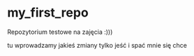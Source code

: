 # my_first_repo
Repozytorium testowe na zajęcia :)))

tu wprowadzamy jakieś zmiany
tylko jeść i spać mnie się chce
